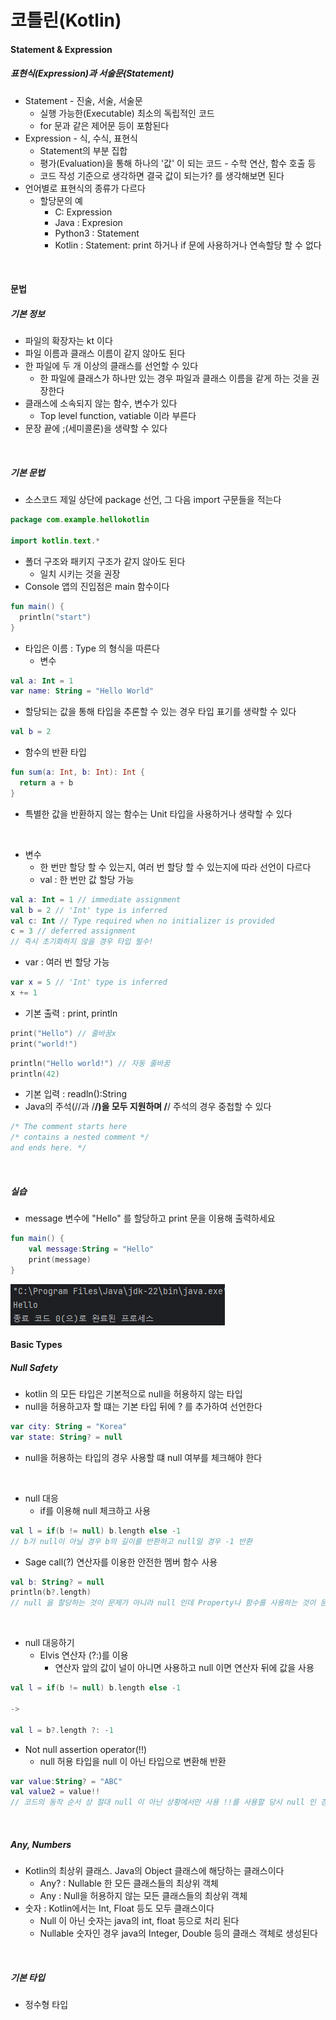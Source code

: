 # 코틀린(Kotlin)

#### Statement & Expression

##### 표현식(Expression)과 서술문(Statement)
- Statement - 진술, 서술, 서술문
  - 실행 가능한(Executable) 최소의 독립적인 코드
  - for 문과 같은 제어문 등이 포함된다
- Expression - 식, 수식, 표현식
  - Statement의 부분 집합
  - 평가(Evaluation)을 통해 하나의 '값' 이 되는 코드 - 수학 연산, 함수 호출 등
  - 코드 작성 기준으로 생각하면 결국 값이 되는가? 를 생각해보면 된다
- 언어별로 표현식의 종류가 다르다
  - 할당문의 예
    - C: Expression
    - Java : Expresion
    - Python3 : Statement
    - Kotlin : Statement: print 하거나 if 문에 사용하거나 연속할당 할 수 없다

<br />

#### 문법

##### 기본 정보
- 파일의 확장자는 kt 이다
- 파일 이름과 클래스 이름이 같지 않아도 된다
- 한 파일에 두 개 이상의 클래스를 선언할 수 있다
  - 한 파일에 클래스가 하나만 있는 경우 파일과 클래스 이름을 같게 하는 것을 권장한다
- 클래스에 소속되지 않는 함수, 변수가 있다
  - Top level function, vatiable 이라 부른다
- 문장 끝에 ;(세미콜론)을 생략할 수 있다

<br />

##### 기본 문법
- 소스코드 제일 상단에 package 선언, 그 다음 import 구문들을 적는다
```kotlin
package com.example.hellokotlin

import kotlin.text.*
```
- 폴더 구조와 패키지 구조가 같지 않아도 된다
  - 일치 시키는 것을 권장
- Console 앱의 진입점은 main 함수이다
```kotlin
fun main() {
  println("start")
}
```
- 타입은 이름 : Type 의 형식을 따른다
  - 변수
```kotlin
val a: Int = 1
var name: String = "Hello World"
```
  - 할당되는 값을 통해 타입을 추론할 수 있는 경우 타입 표기를 생략할 수 있다
```kotlin
val b = 2
```
- 함수의 반환 타입
```kotlin
fun sum(a: Int, b: Int): Int {
  return a + b
}
```
- 특별한 값을 반환하지 않는 함수는 Unit 타입을 사용하거나 생략할 수 있다

<br />

- 변수 
  - 한 번만 할당 할 수 있는지, 여러 번 할당 할 수 있는지에 따라 선언이 다르다
  - val : 한 번만 값 할당 가능
```kotlin
val a: Int = 1 // immediate assignment
val b = 2 // 'Int' type is inferred
val c: Int // Type required when no initializer is provided
c = 3 // deferred assignment
// 즉시 초기화하지 않을 경우 타입 필수!
```
- var : 여러 번 할당 가능
```kotlin
var x = 5 // 'Int' type is inferred
x += 1
```
- 기본 출력 : print, println
```kotlin
print("Hello") // 줄바꿈x
print("world!")
```
```kotlin
println("Hello world!") // 자동 줄바꿈
println(42)
```
- 기본 입력 : readln():String
- Java의 주석(//과 /**/)을 모두 지원하며 /**/ 주석의 경우 중첩할 수 있다
```kotlin
/* The comment starts here
/* contains a nested comment */
and ends here. */
```

<br />

##### 실습
- message 변수에 "Hello" 를 할당하고 print 문을 이용해 출력하세요
```kotlin
fun main() {
    val message:String = "Hello"
    print(message)
}
```
<img src="../assets/images/kotlin/hello4.png" />

<br />

#### Basic Types

##### Null Safety
- kotlin 의 모든 타입은 기본적으로 null을 허용하지 않는 타입
- null을 허용하고자 할 떄는 기본 타입 뒤에 ? 를 추가하여 선언한다
```kotlin
var city: String = "Korea"
var state: String? = null
```
- null을 허용하는 타입의 경우 사용할 떄 null 여부를 체크해야 한다

<br />

- null 대응
  - if를 이용해 null 체크하고 사용
```kotlin
val l = if(b != null) b.length else -1
// b가 null이 아닐 경우 b의 길이를 반환하고 null일 경우 -1 반환
```
- Sage call(?) 연산자를 이용한 안전한 멤버 함수 사용
```kotlin
val b: String? = null
println(b?.length)
// null 을 할당하는 것이 문제가 아니라 null 인데 Property나 함수를 사용하는 것이 문제
```

<br />

- null 대응하기
  - Elvis 연산자 (?:)를 이용
    - 연산자 앞의 값이 널이 아니면 사용하고 null 이면 연산자 뒤에 값을 사용
```kotlin
val l = if(b != null) b.length else -1

->

val l = b?.length ?: -1
```

- Not null assertion operator(!!)
  - null 허용 타입을 null 이 아닌 타입으로 변환해 반환
```kotlin
var value:String? = "ABC"
val value2 = value!!
// 코드의 동작 순서 상 절대 null 이 아닌 상황에서만 사용 !!를 사용할 당시 null 인 경우 Exception이 발생한다
```

<br />

##### Any, Numbers
- Kotlin의 최상위 클래스. Java의 Object 클래스에 해당하는 클래스이다
  - Any? : Nullable 한 모든 클래스들의 최상위 객체
  - Any : Null을 허용하지 않는 모든 클래스들의 최상위 객체
- 숫자 : Kotlin에서는 Int, Float 등도 모두 클래스이다
  - Null 이 아닌 숫자는 java의 int, float 등으로 처리 된다
  - Nullable 숫자인 경우 java의 Integer, Double 등의 클래스 객체로 생성된다

<br />

##### 기본 타입
- 정수형 타입





















